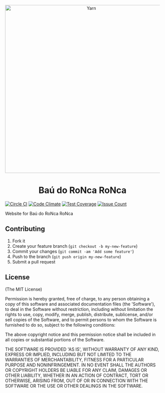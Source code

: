 <p align="center">
  <a href="https://www.baudoroncaronca.com.br/">
    <img alt="Yarn" src="https://github.com/calazans10/baudoroncaronca.com.br/blob/master/app/assets/images/logo.png?raw=true" width="546">
  </a>
</p>

<h1 align="center">Baú do RoNca RoNca</h1>

[![Circle CI](https://circleci.com/gh/calazans10/baudoroncaronca.com.br.svg?style=svg)](https://circleci.com/gh/calazans10/baudoroncaronca.com.br)
[![Code Climate](https://codeclimate.com/github/calazans10/baudoroncaronca.com.br/badges/gpa.svg)](https://codeclimate.com/github/calazans10/baudoroncaronca.com.br)
[![Test Coverage](https://codeclimate.com/github/calazans10/baudoroncaronca.com.br/badges/coverage.svg)](https://codeclimate.com/github/calazans10/baudoroncaronca.com.br/coverage)
[![Issue Count](https://codeclimate.com/github/calazans10/baudoroncaronca.com.br/badges/issue_count.svg)](https://codeclimate.com/github/calazans10/baudoroncaronca.com.br)

Website for Baú do RoNca RoNca

## Contributing

1. Fork it
2. Create your feature branch (`git checkout -b my-new-feature`)
3. Commit your changes (`git commit -am 'Add some feature'`)
4. Push to the branch (`git push origin my-new-feature`)
5. Submit a pull request

## License

(The MIT License)

Permission is hereby granted, free of charge, to any person obtaining
a copy of this software and associated documentation files (the
'Software'), to deal in the Software without restriction, including
without limitation the rights to use, copy, modify, merge, publish,
distribute, sublicense, and/or sell copies of the Software, and to
permit persons to whom the Software is furnished to do so, subject to
the following conditions:

The above copyright notice and this permission notice shall be
included in all copies or substantial portions of the Software.

THE SOFTWARE IS PROVIDED 'AS IS', WITHOUT WARRANTY OF ANY KIND,
EXPRESS OR IMPLIED, INCLUDING BUT NOT LIMITED TO THE WARRANTIES OF
MERCHANTABILITY, FITNESS FOR A PARTICULAR PURPOSE AND NONINFRINGEMENT.
IN NO EVENT SHALL THE AUTHORS OR COPYRIGHT HOLDERS BE LIABLE FOR ANY
CLAIM, DAMAGES OR OTHER LIABILITY, WHETHER IN AN ACTION OF CONTRACT,
TORT OR OTHERWISE, ARISING FROM, OUT OF OR IN CONNECTION WITH THE
SOFTWARE OR THE USE OR OTHER DEALINGS IN THE SOFTWARE.
